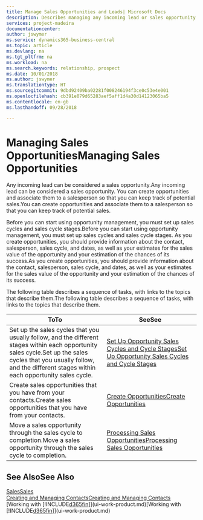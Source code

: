 ```yaml
---
title: Manage Sales Opportunities and Leads| Microsoft Docs
description: Describes managing any incoming lead or sales opportunity in Business Central,  and associating the opportunity with a salesperson to keep track of potential sales.
services: project-madeira
documentationcenter: 
author: jswymer
ms.service: dynamics365-business-central
ms.topic: article
ms.devlang: na
ms.tgt_pltfrm: na
ms.workload: na
ms.search.keywords: relationship, prospect
ms.date: 10/01/2018
ms.author: jswymer
ms.translationtype: HT
ms.sourcegitcommit: 9dbd92409ba02281f008246194f3ce0c53e4e001
ms.openlocfilehash: cb391e079d65283aef5aff1d4a30d14123065ba5
ms.contentlocale: en-gb
ms.lasthandoff: 09/28/2018

---
```

# <a name="managing-sales-opportunities"></a><span data-ttu-id="ec649-103">Managing Sales Opportunities</span><span class="sxs-lookup"><span data-stu-id="ec649-103">Managing Sales Opportunities</span></span>
<span data-ttu-id="ec649-104">Any incoming lead can be considered a sales opportunity.</span><span class="sxs-lookup"><span data-stu-id="ec649-104">Any incoming lead can be considered a sales opportunity.</span></span> <span data-ttu-id="ec649-105">You can create opportunities and associate them to a salesperson so that you can keep track of potential sales.</span><span class="sxs-lookup"><span data-stu-id="ec649-105">You can create opportunities and associate them to a salesperson so that you can keep track of potential sales.</span></span>

<span data-ttu-id="ec649-106">Before you can start using opportunity management, you must set up sales cycles and sales cycle stages.</span><span class="sxs-lookup"><span data-stu-id="ec649-106">Before you can start using opportunity management, you must set up sales cycles and sales cycle stages.</span></span> <span data-ttu-id="ec649-107">As you create opportunities, you should provide information about the contact, salesperson, sales cycle, and dates, as well as your estimates for the sales value of the opportunity and your estimation of the chances of its success.</span><span class="sxs-lookup"><span data-stu-id="ec649-107">As you create opportunities, you should provide information about the contact, salesperson, sales cycle, and dates, as well as your estimates for the sales value of the opportunity and your estimation of the chances of its success.</span></span>

<span data-ttu-id="ec649-108">The following table describes a sequence of tasks, with links to the topics that describe them.</span><span class="sxs-lookup"><span data-stu-id="ec649-108">The following table describes a sequence of tasks, with links to the topics that describe them.</span></span>

| <span data-ttu-id="ec649-109">To</span><span class="sxs-lookup"><span data-stu-id="ec649-109">To</span></span> | <span data-ttu-id="ec649-110">See</span><span class="sxs-lookup"><span data-stu-id="ec649-110">See</span></span> |
| --- | --- |
| <span data-ttu-id="ec649-111">Set up the sales cycles that you usually follow, and the different stages within each opportunity sales cycle.</span><span class="sxs-lookup"><span data-stu-id="ec649-111">Set up the sales cycles that you usually follow, and the different stages within each opportunity sales cycle.</span></span> |[<span data-ttu-id="ec649-112">Set Up Opportunity Sales Cycles and Cycle Stages</span><span class="sxs-lookup"><span data-stu-id="ec649-112">Set Up Opportunity Sales Cycles and Cycle Stages</span></span>](marketing-how-setup-opportunity-sales-cycles-stages.md) |
| <span data-ttu-id="ec649-113">Create sales opportunities that you have from your contacts.</span><span class="sxs-lookup"><span data-stu-id="ec649-113">Create sales opportunities that you have from your contacts.</span></span> |[<span data-ttu-id="ec649-114">Create Opportunities</span><span class="sxs-lookup"><span data-stu-id="ec649-114">Create Opportunities</span></span>](marketing-how-create-opportunities.md) |
| <span data-ttu-id="ec649-115">Move a sales opportunity through the sales cycle to completion.</span><span class="sxs-lookup"><span data-stu-id="ec649-115">Move a sales opportunity through the sales cycle to completion.</span></span> |[<span data-ttu-id="ec649-116">Processing Sales Opportunities</span><span class="sxs-lookup"><span data-stu-id="ec649-116">Processing Sales Opportunities</span></span>](marketing-processing-sales-opportunities.md) |

## <a name="see-also"></a><span data-ttu-id="ec649-117">See Also</span><span class="sxs-lookup"><span data-stu-id="ec649-117">See Also</span></span>
[<span data-ttu-id="ec649-118">Sales</span><span class="sxs-lookup"><span data-stu-id="ec649-118">Sales</span></span>](sales-manage-sales.md)  
[<span data-ttu-id="ec649-119">Creating and Managing Contacts</span><span class="sxs-lookup"><span data-stu-id="ec649-119">Creating and Managing Contacts</span></span>](marketing-contacts.md)  
<span data-ttu-id="ec649-120">[Working with [!INCLUDE[d365fin](includes/d365fin_md.md)]](ui-work-product.md)</span><span class="sxs-lookup"><span data-stu-id="ec649-120">[Working with [!INCLUDE[d365fin](includes/d365fin_md.md)]](ui-work-product.md)</span></span>

